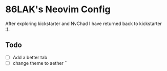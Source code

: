 # 86LAK's Neovim Config

After exploring kickstarter and NvChad I have returned back to kickstarter :). 

## Todo
- [ ] Add a better tab 
- [ ] change theme to aether
``
